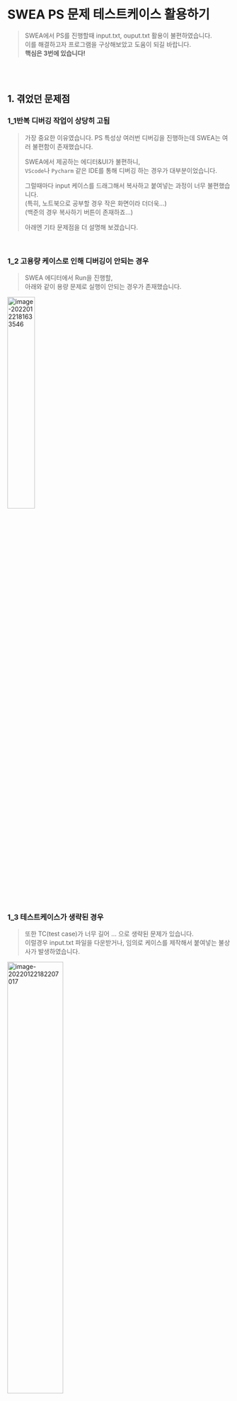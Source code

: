 

# SWEA PS 문제 테스트케이스 활용하기

> SWEA에서 PS를 진행할때 input.txt, ouput.txt 활용이 불편하였습니다.  
> 이를 해결하고자 프로그램을 구상해보았고 도움이 되길 바랍니다.  
> **핵심은 3번에 있습니다!**

  <br />

  <br />

## 1. 겪었던 문제점

### 1_1반복 디버깅 작업이 상당히 고됨

> 가장 중요한 이유였습니다.
> PS 특성상 여러번 디버깅을 진행하는데 SWEA는 여러 불편함이 존재했습니다.
>
> SWEA에서 제공하는 에디터&UI가 불편하니,   
>`VScode`나 `Pycharm` 같은 IDE를 통해 디버깅 하는 경우가 대부분이었습니다.
> 
>그럴때마다 input 케이스를 드래그해서 복사하고 붙여넣는 과정이 너무 불편했습니다.  
> (특히, 노트북으로 공부할 경우 작은 화면이라 더더욱...)  
>(백준의 경우 복사하기 버튼이 존재하죠...)
> 
>아래엔 기타 문제점을 더 설명해 보겠습니다.

  <br />

### 	1_2 고용량  케이스로 인해 디버깅이 안되는 경우

> SWEA 에디터에서 Run을 진행할,  
> 아래와 같이 용량 문제로 실행이 안되는 경우가 존재했습니다.

<img src="SWEA PS 문제 테스트케이스 활용하기.assets/image-20220122181633546-16428448259491.png" alt="image-20220122181633546" width = "35%" height = "35%" />

  <br />

### 1_3  테스트케이스가 생략된 경우

> 또한 TC(test case)가 너무 길어 ... 으로 생략된 문제가 있습니다.  
>이럴경우 input.txt 파일을 다운받거나, 임의로 케이스를 제작해서 붙여넣는 불상사가 발생하였습니다.

<img src="SWEA PS 문제 테스트케이스 활용하기.assets/image-20220122182207017.png" alt="image-20220122182207017" width = "50%" height = "50%" />

  <br />

### 1_4 정답인지 아닌지 콘솔에서 확인이 힘든 경우

> 혹여나 1.2에서 언급한 input.txt를 다운받아 터미널창에 복붙하더라도,  
>너무 많은 입력 란으로 인해 정답확인이 쉽지 않습니다.
> 
>예) #6 10008을 확인하더라도 다른 케이스의 정답을 확인하려면 열심히 드래그해야합니다..ㅜㅠ

<img src="SWEA PS 문제 테스트케이스 활용하기.assets/image-20220122182949931.png" alt="image-20220122182949931" width = "50%" height = "50%"/>

  <br />

  <br />

  <br />

## 2. 해결방안

**크게 해결하고 싶은 부분은 다음 3가지입니다.**

1. **input.txt를 내 PC에 저장하여 복붙없이 바로 디버깅 되도록 할것**
   - 경로 이슈가 있을 수 있으니, **아래에 추가 설명 참고**

> <img src="SWEA PS 문제 테스트케이스 활용하기.assets/image-20220122190044894.png" alt="image-20220122190044894" width = "25%" height = "25%" />

2. **라이브러리화 하여 편하게 함수로 사용할 수 있을 것(아래 코드는 실제 사용방법)**

> ``` python
> from my_package.hjtc import swea_tc
> '''
> your code
> '''
> # print('your_answer') 대신 swea_tc('your_answer') 사용
> swea_tc(f'#{t} {answer}')
> ```
>

3. **정답 유무를 알려줄것**

> ```python
> --- debug terminal ---
> #1 13 -> O
> #2 32 -> O
> #3 54 -> O
> #4 25 -> O
> #5 87 -> O
> #6 14 -> O
> #7 39 -> X, answer: #7 40 -> 틀릴경우 실제 정답값 표시
> #8 26 -> O
> #9 13 -> X, answer: #9 12
> #10 29 -> X, answer: #10 55
> ```

  <br />

  <br />

  <br />

## 3. 해결해보기

> 우선 각자의 개발 환경이 다르다 보니 `절대경로`, `상대경로` 등으로 인한 `문제가 발생`할 수 있습니다.  
> 따라서 제일 간단한 방법부터, 제가 고안한 방법까지 설명드리겠습니다.    

  <br />

### 3_1. 제일 단순한 방법인 input.txt 파일만 읽기

> 우선 input.txt를 본인이 원하는 위치에 다운 받아줍니다.  
> 그다음 PS 문제를 풀때 아래 코드 2줄만 넣어주면 됩니다.
>
> **경로 핸들링이 힘들다면, root는 절대 경로를 불러오길 추천합니다.**  
> **(폴더나, IDE에서 손쉽게 절대경로 복사가 가능할 것입니다.)**
>
> ```python
> import sys
> # root = 저장된 경로
> # ex) C:\\Users\\SWEA\testcae\\.py
> sys.stdin = open(root + 'input.txt', 'r')
> 
> ''' your code
> T = input()
> '''
> ```

> `sys.stdin`을 선언하면 `input.txt`를 읽어와 줍니다.  
>그리고  `input()` 함수가 `input.txt`를 한줄씩 읽어서 확인을 진행합니다.
> 
>따라서 위에 언급한 `1_4`의  문제는 해결할 수 있습니다!  
> **하지만 정답유무는 눈으로 직접 대조하여 체크해야합니다.**

​    <br />

​    <br />

### 3_2. 라이브러리를 통한 input.txt, output.txt 비교하기

> **my_package 폴더를 다운 받으셔서 작업중인 폴더에 집어 넣으면 됩니다.**    
> 좀 더 자세히 설명하면 아래와 같습니다.
>
> 우선 공부하실때 작업하는 폴더가 있으실 거에요.  
> 저같은 경우는 SWEA란 폴더에서 난이도 별로 D1, D2, D3 폴더를 만들어서,  
> 내부에 `[문제이름].py` 파일을 제작하여 코딩하고있습니다.
>
> <img src="SWEA PS 문제 테스트케이스 활용하기.assets/image-20220122190044894.png" alt="image-20220122190044894" width = "25%" height = "25%" />

  

  <br />

이를 정리해서 보면 `SWEA 폴더` → `D1, D2, D3`,  `D3(현재 작업중)` → `my_package` → `testcase` 이렇게 경로가 설정됩니다.

> ``` python
> C:.
> SWEA #제일 상위폴더
> ├─D1
> ├─D2  
> └─D3 #현재 내가 코드짜고있는 폴더
>     │  swea_1206.py #현재 내가 짜고있는 코드
>     │
>     └─ my_package #다운받은 my_package 라이브러리 폴더
>         │  hjtc.py
>         │  __init__.py
>         │
>         └─testcase # SWEA에서 다운받은 input.txt, output.txt
>               input.txt
>               output.txt
>   
> ```
>
> **즉 `my_package` 폴더를 작업할 폴더인 `D3` 폴더에 생성해야(넣어줘야)합니다.**  
> 만약 `D1` 폴더에서 작업하고 있으면, `my_package` 를 D1에 복사해서 넣어주길 바랍니다.
>
> 혹자는 `SWEA`  같은 상위 폴더에 `my_package`를 설치하면 안되냐고 하실 수 있는데,   
> 경로 설정에 어려움이 있으실까봐 그렇습니다.  

​    <br />

**다음 `my_package` 내부 `testcase` 폴더에는 `SWEA 문제 페이지`에 존재하는 `input.txt` `output.txt` 를 넣어줍니다.**

> 여기서 여러문제를 풀다가 `input(1).txt` 로 다운받아질 수 있는데, 꼭 **파일명 확인**하시길 바랍니다.
>
> <img src="SWEA PS 문제 테스트케이스 활용하기.assets/image-20220122193905010.png" alt="image-20220122193905010" width = "30%" height = "30%" />
>
> 
>

  <br />

**다음 `hjtc.py` `my_package` 폴더 안에 저장합니다**. (파일명 바꿔도 상관없습니다.)

> 코드 내용은 아래와 같습니다. (주석첨부)   
> 부족한 부분이 많으니 코드내용 읽어보시고 수정하시면 저에게도 알려주세요 :)  
>
> ```python
> # my_package의 폴더의 위치는 현재 작업하고있는 파일 위치와 동일해야함
> # SWEA폴더 안에서 .py를 만들어 공부할 경우 SWEA 폴더안에 my_package 폴더가 존재해야함
> import sys
> import os
> 
> # my_package 폴더의 절대경로(root_path) 복사
> # > 의문점: 해당 절대경로는 C:\dir1\dir2\ 방식으로 되어있음
> # > window환경에선 \ 를 통한 경로는 이스케이프코드(\t)로 인식되지 않을까 걱정
> _root = os.path.dirname(os.path.realpath(__file__))
> 
> # `input 케이스 자동 불러오기 기능`
> # root_path를 통해 testcase에 속한 input.txt 오픈
> # 해당 과정을 통해 input.txt의 testcase를 한줄씩 읽어드림
> # 따라서 터미널창에 testcase를 수동으로 복붙할 필요가 없음
> sys.stdin = open(_root + '\\testcase\\input.txt', 'r')
> 
> # `나의 출력과 정답 출력 비교`
> # root_path를 통해 testcase에 속한 output.txt 오픈
> # .readlines()를 통해 ouput.txt의 모든 라인을 리스트로 불러옴
> # ex) ['#1 13\n', '#2 32\n', '#3 54\n', '#4 25\n']
> _answer_list = open(_root + '\\testcase\\output.txt', 'r').readlines()
> 
> 
> # 기존 print() 출력을 swea_tc() 함수로 변경하면 됨
> # print(f'#{t} {answer})' -> swea_tc(f'#{t} {answer}')
> def swea_tc(_answer_yours):
> 
> 	# _answer_list[0]의 첫번째 값을 불러와 앞뒤에 존재하는 띄어쓰기(\n) 삭제
> 	_answer = _answer_list[0].strip()
> 
> 	# 정답을 판단하여 출력, 틀린경우 실제 정답값 출력
> 	if _answer == _answer_yours:
> 		print(f'{_answer_yours} -> O')
> 	else:
> 		print(f'{_answer_yours} -> X, answer: {_answer}')
> 
> 	# 비교가 완료된 answer_list의 값(첫번째줄) 은 삭제
> 	_answer_list.pop(0)
> ```
>

  <br />

> 마지막으로 해당 코드를 사용해 봅시다.   
> (예를 들어 표현해 보겠습니다.)
>
> **hjtc라이브러리에서 swea_tc 함수 호출를 진행한 후에**  
> **print() 출력 대신 swea_tc()로 출력하면 됩니다.**  
>
> ```python
> # hjtc라이브러리에서 swea_tc 함수 호출
> from my_package.hjtc import swea_tc
> 
> T = int(input())
> for t in range(1, T+ 1):
>     answer = 0
> 
>     '''
>     your code
>     '''
>     # 기존에 사용했던 정답 출력 방법
>     answer_print = f'#{t} {answer}'
>     print(answer_print)
>     '''혹은'''
>     print(f'#{t} {answer}')
> 
> 
>     # 새롭게 제안하는 정답 출력 방법
>         swea_tc(answer_print)
>     '''혹은'''
>     swea_tc(f'#{t} {answer}')
> ```
> 
> 그럼 아래와 같이 콘솔에 출력이 되어 정답유무 및 오답 체크를 진행해 줍니다.  
>(틀렸을 경우 정답을 표시해줍니다.)  
> 
> ```python
>---debug terminal---
> 
> #1 13 -> O
> #2 32 -> O
> #3 54 -> O
> #4 25 -> O
> #5 87 -> O
> #6 14 -> O
> #7 39 -> X, answer: #7 40
> #8 26 -> O
> #9 13 -> X, answer: #9 12
> #10 29 -> X, answer: #10 55
> ```
> 
> 모든 내용이 확인되면
>
> SWEA에 제출할땐  `print()` 함수를 기입하여 제출하면 됩니다.
>
> ```python
>from my_package.hjtc import swea_tc # 삭제
> 
> swea_tc(answer) #삭제
> print(answer) # 기입 후 제출
> ```

​    <br />

  <br />

##   마무리!!

> 현재 몇 문제 테스트를 해보았고 문제되는건 없어보입니다.  
>하지만 문제의 양이 방대하고 특이한 input.txt들이 존재하기 때문에 어떻게 에러가 발생할지 모릅니다.  
> 따라서 에러가 발생하면, 문제를 알려주시길 바랍니다.  
>테스트하여 수정해보겠습니다.
> 
>유용하게 사용될지는 의문이지만, 도움이 되길 바랍니다.  
> 긴글 읽어주셔서 감사합니다 🙇‍♂️

  <br />

  <br />



